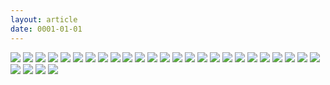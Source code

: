 ```yaml
---
layout: article
date: 0001-01-01
---
```


![](https://cdn.lewd.host/Vp22MdZn.jpg)
![](https://cdn.lewd.host/Jj7EcScJ.jpg)
![](https://cdn.lewd.host/KGxbFTu5.jpg)
![](https://cdn.lewd.host/JGhtCgKP.jpg)
![](https://cdn.lewd.host/dvopK7gQ.jpg)
![](https://cdn.lewd.host/dhiU2aup.jpg)
![](https://cdn.lewd.host/6conFse0.jpg)
![](https://cdn.lewd.host/qT6sigtd.jpg)
![](https://cdn.lewd.host/2S981wmf.jpg)
![](https://cdn.lewd.host/P1zPni0w.jpg)
![](https://cdn.lewd.host/FMyNvP83.jpg)
![](https://cdn.lewd.host/d0ni3BMG.jpg)
![](https://cdn.lewd.host/KJem1T7i.jpg)
![](https://cdn.lewd.host/aUp9Icwp.jpg)
![](https://cdn.lewd.host/DnIFR4cr.jpg)
![](https://cdn.lewd.host/m7oq01aY.jpg)
![](https://cdn.lewd.host/NBgjLUGU.jpg)
![](https://cdn.lewd.host/zAmbCWKq.jpg)
![](https://cdn.lewd.host/i5y8dxou.jpg)
![](https://cdn.lewd.host/zM7bvFjI.jpg)
![](https://cdn.lewd.host/MWj7l3oF.jpg)
![](https://cdn.lewd.host/AkK3yY6s.jpg)
![](https://cdn.lewd.host/83oUnrgr.jpg)
![](https://cdn.lewd.host/sUcUqDyO.jpg)
![](https://cdn.lewd.host/QmeVYXbf.jpg)
![](https://cdn.lewd.host/et5li7MW.jpg)
![](https://cdn.lewd.host/9E8xcKdl.jpg)
![](https://cdn.lewd.host/P9tlol51.jpg)
![](https://cdn.lewd.host/k4gZNuZm.jpg)
